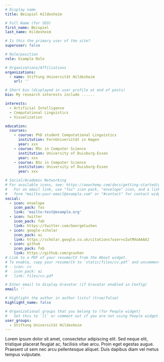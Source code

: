 ```yaml
---
# Display name
title: Beispiel Hildesheim

# Full Name (for SEO)
first_name: Beispiel
last_name: Hildesheim

# Is this the primary user of the site?
superuser: false

# Role/position
role: Example Role

# Organizations/Affiliations
organizations:
  - name: Stiftung Universität Hildesheim
    url: ''

# Short bio (displayed in user profile at end of posts)
bio: My research interests include ......

interests:
  - Artificial Intelligence
  - Computational Linguistics
  - Visualization

education:
  courses:
    - course: PhD student Computational Linguistics
      institution: FernUniversität in Hagen
      year: xxx
    - course: MSc in Computer Science
      institution: University of Duisburg-Essen
      year: xxx
    - course: BSc in Computer Science
      institution: University of Duisburg-Essen
      year: xxx

# Social/Academic Networking
# For available icons, see: https://wowchemy.com/docs/getting-started/page-builder/#icons
#   For an email link, use "fas" icon pack, "envelope" icon, and a link in the
#   form "mailto:your-email@example.com" or "#contact" for contact widget.
social:
  - icon: envelope
    icon_pack: fas
    link: 'mailto:test@example.org'
  - icon: twitter
    icon_pack: fab
    link: https://twitter.com/GeorgeCushen
  - icon: google-scholar
    icon_pack: ai
    link: https://scholar.google.co.uk/citations?user=sIwtMXoAAAAJ
  - icon: github
    icon_pack: fab
    link: https://github.com/gcushen
# Link to a PDF of your resume/CV from the About widget.
# To enable, copy your resume/CV to `static/files/cv.pdf` and uncomment the lines below.
# - icon: cv
#   icon_pack: ai
#   link: files/cv.pdf

# Enter email to display Gravatar (if Gravatar enabled in Config)
email: ''

# Highlight the author in author lists? (true/false)
highlight_name: false

# Organizational groups that you belong to (for People widget)
#   Set this to `[]` or comment out if you are not using People widget.
user_groups:
  - Stiftung Universität Hildesheim
---
```


Lorem ipsum dolor sit amet, consectetur adipiscing elit. Sed neque elit, tristique placerat feugiat ac, facilisis vitae arcu. Proin eget egestas augue. Praesent ut sem nec arcu pellentesque aliquet. Duis dapibus diam vel metus tempus vulputate.
